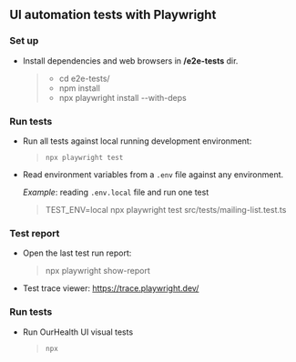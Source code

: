 ## UI automation tests with Playwright

### Set up
* Install dependencies and web browsers in **/e2e-tests** dir.
  >
  >  * cd e2e-tests/
  >  * npm install
  >  * npx playwright install --with-deps
  >

### Run tests
* Run all tests against local running development environment:
  >`npx playwright test`

* Read environment variables from a `.env` file against any environment.</p>*Example*: reading `.env.local` file and run one test
  > TEST_ENV=local npx playwright test src/tests/mailing-list.test.ts

### Test report
* Open the last test run report:
  > npx playwright show-report

* Test trace viewer: https://trace.playwright.dev/


### Run tests
* Run OurHealth UI visual tests
  > `npx `

